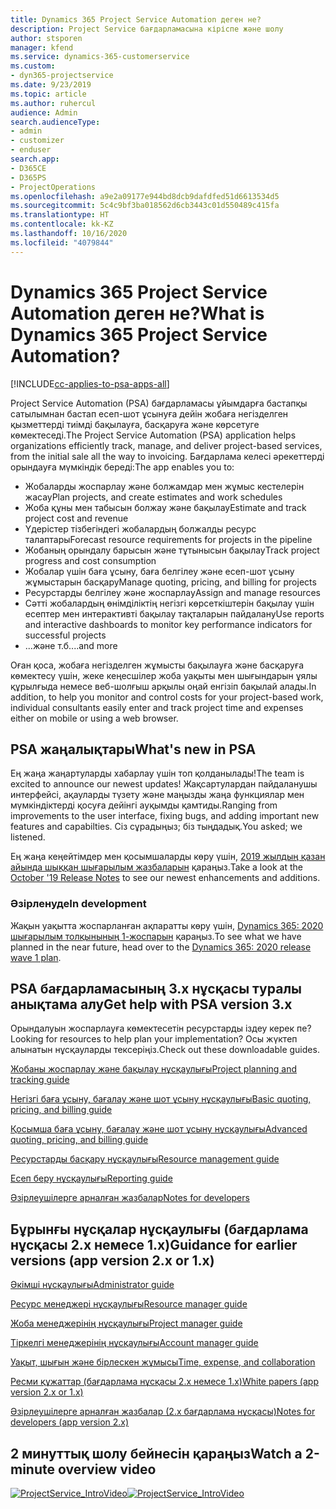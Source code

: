 ```yaml
---
title: Dynamics 365 Project Service Automation деген не?
description: Project Service бағдарламасына кіріспе және шолу
author: stsporen
manager: kfend
ms.service: dynamics-365-customerservice
ms.custom:
- dyn365-projectservice
ms.date: 9/23/2019
ms.topic: article
ms.author: ruhercul
audience: Admin
search.audienceType:
- admin
- customizer
- enduser
search.app:
- D365CE
- D365PS
- ProjectOperations
ms.openlocfilehash: a9e2a09177e944bd8dcb9dafdfed51d6613534d5
ms.sourcegitcommit: 5c4c9bf3ba018562d6cb3443c01d550489c415fa
ms.translationtype: HT
ms.contentlocale: kk-KZ
ms.lasthandoff: 10/16/2020
ms.locfileid: "4079844"
---
```

# <a name="what-is-dynamics-365-project-service-automation"></a><span data-ttu-id="57e2a-103">Dynamics 365 Project Service Automation деген не?</span><span class="sxs-lookup"><span data-stu-id="57e2a-103">What is Dynamics 365 Project Service Automation?</span></span>

[!INCLUDE[cc-applies-to-psa-apps-all](../includes/cc-applies-to-psa-apps-all.md)]

<span data-ttu-id="57e2a-104">Project Service Automation (PSA) бағдарламасы ұйымдарға бастапқы сатылымнан бастап есеп-шот ұсынуға дейін жобаға негізделген қызметтерді тиімді бақылауға, басқаруға және көрсетуге көмектеседі.</span><span class="sxs-lookup"><span data-stu-id="57e2a-104">The Project Service Automation (PSA) application helps organizations efficiently track, manage, and deliver project-based services, from the initial sale all the way to invoicing.</span></span> <span data-ttu-id="57e2a-105">Бағдарлама келесі әрекеттерді орындауға мүмкіндік береді:</span><span class="sxs-lookup"><span data-stu-id="57e2a-105">The app enables you to:</span></span>

- <span data-ttu-id="57e2a-106">Жобаларды жоспарлау және болжамдар мен жұмыс кестелерін жасау</span><span class="sxs-lookup"><span data-stu-id="57e2a-106">Plan projects, and create estimates and work schedules</span></span>
- <span data-ttu-id="57e2a-107">Жоба құны мен табысын болжау және бақылау</span><span class="sxs-lookup"><span data-stu-id="57e2a-107">Estimate and track project cost and revenue</span></span>
- <span data-ttu-id="57e2a-108">Үдерістер тізбегіндегі жобалардың болжалды ресурс талаптары</span><span class="sxs-lookup"><span data-stu-id="57e2a-108">Forecast resource requirements for projects in the pipeline</span></span>
- <span data-ttu-id="57e2a-109">Жобаның орындалу барысын және тұтынысын бақылау</span><span class="sxs-lookup"><span data-stu-id="57e2a-109">Track project progress and cost consumption</span></span>
- <span data-ttu-id="57e2a-110">Жобалар үшін баға ұсыну, баға белгілеу және есеп-шот ұсыну жұмыстарын басқару</span><span class="sxs-lookup"><span data-stu-id="57e2a-110">Manage quoting, pricing, and billing for projects</span></span>
- <span data-ttu-id="57e2a-111">Ресурстарды белгілеу және жоспарлау</span><span class="sxs-lookup"><span data-stu-id="57e2a-111">Assign and manage resources</span></span>
- <span data-ttu-id="57e2a-112">Сәтті жобалардың өнімділіктің негізгі көрсеткіштерін бақылау үшін есептер мен интерактивті бақылау тақталарын пайдалану</span><span class="sxs-lookup"><span data-stu-id="57e2a-112">Use reports and interactive dashboards to monitor key performance indicators for successful projects</span></span>
- <span data-ttu-id="57e2a-113">...және т.б.</span><span class="sxs-lookup"><span data-stu-id="57e2a-113">...and more</span></span>

<span data-ttu-id="57e2a-114">Оған қоса, жобаға негізделген жұмысты бақылауға және басқаруға көмектесу үшін, жеке кеңесшілер жоба уақыты мен шығындарын ұялы құрылғыда немесе веб-шолғыш арқылы оңай енгізіп бақылай алады.</span><span class="sxs-lookup"><span data-stu-id="57e2a-114">In addition, to help you monitor and control costs for your project-based work, individual consultants easily enter and track project time and expenses either on mobile or using a web browser.</span></span>

## <a name="whats-new-in-psa"></a><span data-ttu-id="57e2a-115">PSA жаңалықтары</span><span class="sxs-lookup"><span data-stu-id="57e2a-115">What's new in PSA</span></span>
<span data-ttu-id="57e2a-116">Ең жаңа жаңартуларды хабарлау үшін топ қолданылады!</span><span class="sxs-lookup"><span data-stu-id="57e2a-116">The team is excited to announce our newest updates!</span></span> <span data-ttu-id="57e2a-117">Жақсартулардан пайдаланушы интерфейсі, ақауларды түзету және маңызды жаңа функциялар мен мүмкіндіктерді қосуға дейінгі ауқымды қамтиды.</span><span class="sxs-lookup"><span data-stu-id="57e2a-117">Ranging from improvements to the user interface, fixing bugs, and adding important new features and capabilties.</span></span> <span data-ttu-id="57e2a-118">Сіз сұрадыңыз; біз тыңдадық.</span><span class="sxs-lookup"><span data-stu-id="57e2a-118">You asked; we listened.</span></span>

<span data-ttu-id="57e2a-119">Ең жаңа кеңейтімдер мен қосымшаларды көру үшін, [2019 жылдың қазан айында шыққан шығарылым жазбаларын](https://docs.microsoft.com/dynamics365-release-plan/2019wave2/index) қараңыз.</span><span class="sxs-lookup"><span data-stu-id="57e2a-119">Take a look at the [October '19 Release Notes](https://docs.microsoft.com/dynamics365-release-plan/2019wave2/index) to see our newest enhancements and additions.</span></span>

### <a name="in-development"></a><span data-ttu-id="57e2a-120">Әзірленуде</span><span class="sxs-lookup"><span data-stu-id="57e2a-120">In development</span></span>
<span data-ttu-id="57e2a-121">Жақын уақытта жоспарланған ақпаратты көру үшін, [Dynamics 365: 2020 шығарылым толқынының 1-жоспарын](https://docs.microsoft.com/dynamics365-release-plan/2020wave1/index) қараңыз.</span><span class="sxs-lookup"><span data-stu-id="57e2a-121">To see what we have planned in the near future, head over to the [Dynamics 365: 2020 release wave 1 plan](https://docs.microsoft.com/dynamics365-release-plan/2020wave1/index).</span></span>

## <a name="get-help-with-psa-version-3x"></a><span data-ttu-id="57e2a-122">PSA бағдарламасының 3.x нұсқасы туралы анықтама алу</span><span class="sxs-lookup"><span data-stu-id="57e2a-122">Get help with PSA version 3.x</span></span>
<span data-ttu-id="57e2a-123">Орындалуын жоспарлауға көмектесетін ресурстарды іздеу керек пе?</span><span class="sxs-lookup"><span data-stu-id="57e2a-123">Looking for resources to help plan your implementation?</span></span> <span data-ttu-id="57e2a-124">Осы жүктеп алынатын нұсқауларды тексеріңіз.</span><span class="sxs-lookup"><span data-stu-id="57e2a-124">Check out these downloadable guides.</span></span>

 [<span data-ttu-id="57e2a-125">Жобаны жоспарлау және бақылау нұсқаулығы</span><span class="sxs-lookup"><span data-stu-id="57e2a-125">Project planning and tracking guide</span></span>](../psa/implementation-guides/project-planning-tracking.md)

 [<span data-ttu-id="57e2a-126">Негізгі баға ұсыну, бағалау және шот ұсыну нұсқаулығы</span><span class="sxs-lookup"><span data-stu-id="57e2a-126">Basic quoting, pricing, and billing guide</span></span>](../psa/implementation-guides/begin-quoting-pricing-billing.md)

 [<span data-ttu-id="57e2a-127">Қосымша баға ұсыну, бағалау және шот ұсыну нұсқаулығы</span><span class="sxs-lookup"><span data-stu-id="57e2a-127">Advanced quoting, pricing, and billing guide</span></span>](../psa/implementation-guides/adv-quoting-pricing-billing.md)

 [<span data-ttu-id="57e2a-128">Ресурстарды басқару нұсқаулығы</span><span class="sxs-lookup"><span data-stu-id="57e2a-128">Resource management guide</span></span>](../psa/implementation-guides/resource-management-guide.md)

 [<span data-ttu-id="57e2a-129">Есеп беру нұсқаулығы</span><span class="sxs-lookup"><span data-stu-id="57e2a-129">Reporting guide</span></span>](../psa/implementation-guides/reporting-guide.md)

 [<span data-ttu-id="57e2a-130">Әзірлеушілерге арналған жазбалар</span><span class="sxs-lookup"><span data-stu-id="57e2a-130">Notes for developers</span></span>](../psa/developer-guides/overview-dev-notes-v3.x.md)

## <a name="guidance-for-earlier-versions-app-version-2x-or-1x"></a><span data-ttu-id="57e2a-131">Бұрынғы нұсқалар нұсқаулығы (бағдарлама нұсқасы 2.x немесе 1.x)</span><span class="sxs-lookup"><span data-stu-id="57e2a-131">Guidance for earlier versions (app version 2.x or 1.x)</span></span>
 [<span data-ttu-id="57e2a-132">Әкімші нұсқаулығы</span><span class="sxs-lookup"><span data-stu-id="57e2a-132">Administrator guide</span></span>](../psa/admin-guide.md)

 [<span data-ttu-id="57e2a-133">Ресурс менеджері нұсқаулығы</span><span class="sxs-lookup"><span data-stu-id="57e2a-133">Resource manager guide</span></span>](../psa/resource-manager-guide.md)

 [<span data-ttu-id="57e2a-134">Жоба менеджерінің нұсқаулығы</span><span class="sxs-lookup"><span data-stu-id="57e2a-134">Project manager guide</span></span>](../psa/project-manager-guide.md)

 [<span data-ttu-id="57e2a-135">Тіркелгі менеджерінің нұсқаулығы</span><span class="sxs-lookup"><span data-stu-id="57e2a-135">Account manager guide</span></span>](../psa/account-manager-guide.md)

 [<span data-ttu-id="57e2a-136">Уақыт, шығын және бірлескен жұмысы</span><span class="sxs-lookup"><span data-stu-id="57e2a-136">Time, expense, and collaboration</span></span>](../psa/time-expense-collaboration-guide.md)

 [<span data-ttu-id="57e2a-137">Ресми құжаттар (бағдарлама нұсқасы 2.x немесе 1.x)</span><span class="sxs-lookup"><span data-stu-id="57e2a-137">White papers (app version 2.x or 1.x)</span></span>](../psa/white-papers.md)

 [<span data-ttu-id="57e2a-138">Әзірлеушілерге арналған жазбалар (2.x бағдарлама нұсқасы)</span><span class="sxs-lookup"><span data-stu-id="57e2a-138">Notes for developers (app version 2.x)</span></span>](../psa/developer-guides/add-custom-qoi-forms-v2.x.md)

 ## <a name="watch-a-2-minute-overview-video"></a><span data-ttu-id="57e2a-139">2 минуттық шолу бейнесін қараңыз</span><span class="sxs-lookup"><span data-stu-id="57e2a-139">Watch a 2-minute overview video</span></span>
 <a name="heroArea"></a> <span data-ttu-id="57e2a-140">[![ProjectService_IntroVideo](../psa/media/project-service-intro-video.png "ProjectService_IntroVideo")](https://go.microsoft.com/fwlink/p/?LinkId=799457)</span><span class="sxs-lookup"><span data-stu-id="57e2a-140">[![ProjectService_IntroVideo](../psa/media/project-service-intro-video.png "ProjectService_IntroVideo")](https://go.microsoft.com/fwlink/p/?LinkId=799457)</span></span>


